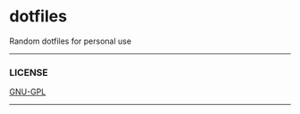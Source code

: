 # dotfiles
Random dotfiles for personal use

<hr>

### LICENSE
[GNU-GPL](https://github.com/atanughosh01/dotfiles/blob/main/LICENSE.md)

<hr>
